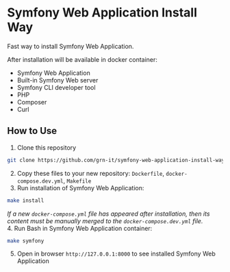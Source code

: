 # Symfony Web Application Install Way

Fast way to install Symfony Web Application.  

After installation will be available in docker container:
- Symfony Web Application
- Built-in Symfony Web server
- Symfony CLI developer tool
- PHP
- Composer
- Curl

## How to Use
1. Clone this repository
```bash
git clone https://github.com/grn-it/symfony-web-application-install-way.git
```
2. Copy these files to your new repository: `Dockerfile`, `docker-compose.dev.yml`, `Makefile`
3. Run installation of Symfony Web Application:  
```bash
make install
```
*If a new `docker-compose.yml` file has appeared after installation, then its content must be manually merged to the `docker-compose.dev.yml` file.*  
4. Run Bash in Symfony Web Application container:
```bash
make symfony
```
5. Open in browser `http://127.0.0.1:8000` to see installed Symfony Web Application
